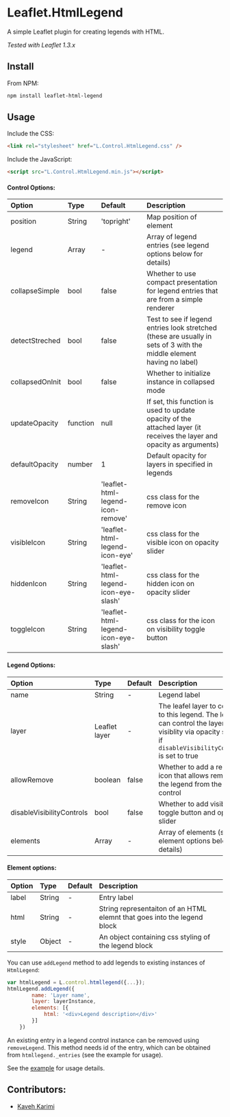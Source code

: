 # Leaflet.HtmlLegend

A simple Leaflet plugin for creating legends with HTML.

*Tested with Leaflet 1.3.x*

## Install

From NPM:

```bash
npm install leaflet-html-legend
```


## Usage

Include the CSS:

```html
<link rel="stylesheet" href="L.Control.HtmlLegend.css" />
```


Include the JavaScript:

```html
<script src="L.Control.HtmlLegend.min.js"></script>
```


#### Control Options:
| Option | Type | Default | Description |
| :---   | :--- | :---    | :---        |
| position | String | 'topright' | Map position of element |
| legend | Array | - | Array of legend entries (see legend options below for details) |
| collapseSimple | bool | false | Whether to use compact presentation for legend entries that are from a simple renderer |
| detectStreched | bool | false | Test to see if legend entries look stretched (these are usually in sets of 3 with the middle element having no label) |
| collapsedOnInit | bool | false | Whether to initialize instance in collapsed mode |
| updateOpacity | function | null | If set, this function is used to update opacity of the attached layer (it receives the layer and opacity as arguments) |
| defaultOpacity | number | 1 | Default opacity for layers in specified in legends |
| removeIcon | String | 'leaflet-html-legend-icon-remove' | css class for the remove icon |
| visibleIcon | String | 'leaflet-html-legend-icon-eye' | css class for the visible icon on opacity slider |
| hiddenIcon | String | 'leaflet-html-legend-icon-eye-slash' | css class for the hidden icon on opacity slider |
| toggleIcon | String | 'leaflet-html-legend-icon-eye-slash' | css class for the icon on visibility toggle button |

#### Legend Options:
| Option | Type | Default | Description |
| :---   | :--- | :---    | :---        |
| name | String | - | Legend label |
| layer | Leaflet layer | - | The leafel layer to connect to this legend. The legend can control the layer visiblity via opacity slider, if `disableVisibilityControls` is set to true |
| allowRemove | boolean | false | Whether to add a remove icon that allows removal of the legend from the control |
| disableVisibilityControls | bool | false | Whether to add visibility toggle button and opacity slider |
| elements | Array | - | Array of elements (see element options below for details) |


#### Element options:
| Option | Type | Default | Description |
| :---   | :--- | :---    | :---        |
| label | String | - | Entry label |
| html | String | - | String representaiton of an HTML elemnt that goes into the legend block |
| style | Object | - | An object containing css styling of the legend block |

You can use `addLegend` method to add legends to existing instances of `HtmlLegend`:
```javascript
var htmlLegend = L.control.htmllegend({...});
htmlLegend.addLegend({
        name: 'Layer name',
        layer: layerInstance,
        elements: [{
            html: '<div>Legend description</div>'
        }]
    })
```

An existing entry in a legend control instance can be removed using `removeLegend`. This method needs id of the entry, which can be obtained from `htmllegend._entries` (see the example for usage).


See the [example](//consbio.github.io/Leaflet.HtmlLegend) for usage details.

## Contributors:
* [Kaveh Karimi](https://github.com/ka7eh)
